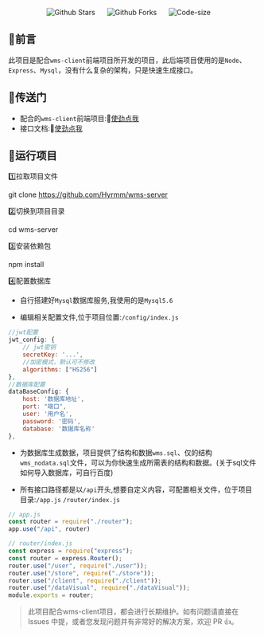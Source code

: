 <p align="center">
    <a href="https://github.com/Hyrmm/wms-server" target="_blank" style="margin-right: 20px; font-style: normal; text-decoration: none;">
        <img src="https://img.shields.io/github/stars/Hyrmm/wms-server" alt="Github Stars" />
    </a>
    <a href="https://github.com/Hyrmm/wms-server" target="_blank" style="margin-right: 20px; font-style: normal; text-decoration: none;">
        <img src="https://img.shields.io/github/forks/Hyrmm/wms-server" alt="Github Forks" />
    </a>
    <a href="https://github.com/Hyrmm/wms-server" target="_blank" style="margin-right: 20px; font-style: normal; text-decoration: none;">
        <img src="https://img.shields.io/github/languages/code-size/Hyrmm/wms-server" alt="Code-size" />
    </a>
<p />


## :triangular_flag_on_post:前言

此项目是配合`wms-client`前端项目所开发的项目，此后端项目使用的是`Node`、`Express`、`Mysql`，没有什么复杂的架构，只是快速生成接口。

## :door:传送门

- 配合的`wms-client`前端项目::link:[使劲点我](https://github.com/Hyrmm/wms-client) 
- 接口文档::link:[使劲点我](https://www.apifox.cn/apidoc/shared-cc2e15b2-0ea5-4e16-91e9-6b113015a758/api-51164289)

## :rocket:运行项目

:one:拉取项目文件

git clone https://github.com/Hyrmm/wms-server

:two:切换到项目目录

cd wms-server

:three:安装依赖包

npm install

:four:配置数据库

- 自行搭建好`Mysql`数据库服务,我使用的是`Mysql5.6`

- 编辑相关配置文件,位于项目位置:`/config/index.js`

```js
//jwt配置
jwt_config: {
    // jwt密钥
	secretKey: '...',
    //加密模式，默认可不修改
	algorithms: ["HS256"]
},
//数据库配置
dataBaseConfig: {
	host: '数据库地址',
	port: "端口",
	user: '用户名',
	password: '密码',
	database: '数据库名称'
},
```

- 为数据库生成数据，项目提供了结构和数据`wms.sql`、仅的结构`wms_nodata.sql`文件，可以为你快速生成所需表的结构和数据。(关于sql文件如何导入数据库，可自行百度)

- 所有接口路径都是以`/api`开头,想要自定义内容，可配置相关文件，位于项目目录:`/app.js` `/router/index.js`

```js
// app.js
const router = require("./router");
app.use("/api", router)
```

```js
// router/index.js
const express = require("express");
const router = express.Router();
router.use("/user", require("./user"));
router.use("/store", require("./store"));
router.use("/client", require("./client"));
router.use("/dataVisual", require("./dataVisual"));
module.exports = router;
```

> 此项目配合wms-client项目，都会进行长期维护。如有问题请直接在 Issues 中提，或者您发现问题并有非常好的解决方案，欢迎 PR 👍。

